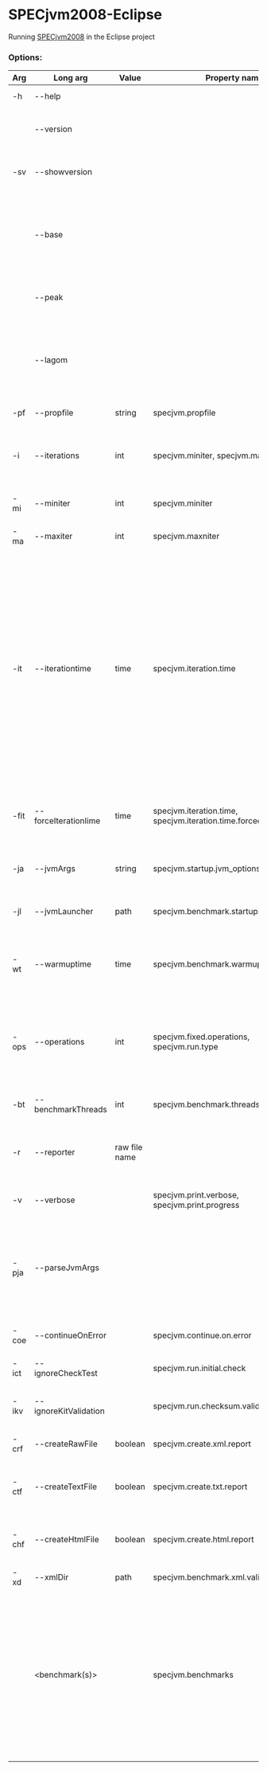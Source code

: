 # SPECjvm2008-Eclipse
Running [SPECjvm2008](https://www.spec.org/jvm2008) in the Eclipse project

### Options:
|Arg|Long arg|Value|Property name|Description|
|---|---|---|---|---|
|-h|--help|||Show this help.|
||--version|||Print SPECjvm2008 version and exit.|
|-sv|--showversion|||Print SPECjvm2008 version and continue.|
||--base|||Run the base compliant run of SPECjvm2008 (default, unless jvm args are specified).|
||--peak|||Run the peak compliant run of SPECjvm2008.|
||--lagom|||Run the Lagom benchmark suite, a version, of SPECjvm2008 that uses a fixed workload.|
|-pf|--propfile|string|specjvm.propfile|Use this properties file.|
|-i|--iterations|int|specjvm.miniter, specjvm.maxniter|How many iterations to run. 'inf' means an infinite number.|
|-mi|--miniter|int|specjvm.miniter|Minimum number of iterations.|
|-ma|--maxiter|int|specjvm.maxniter|Maximum number of iterations.|
|-it|--iterationtime|time|specjvm.iteration.time|How long one iteration should be. The time is specified as an integer, and assumed to be in seconds, or an integer with unit, for example 4m (4 minutes). Units available are ms, s, m and h. If the iteration time is too short, based on the warmup result, it will be adjusted to expect to finish at least 5 operations.|
|-fit|--forceIterationIime|time|specjvm.iteration.time, specjvm.iteration.time.forced|As iteration time, but the time will not be adjusted based on the warmup result.|
|-ja|--jvmArgs|string|specjvm.startup.jvm_options|JVM options used for startup subtests.|
|-jl|--jvmLauncher|path|specjvm.benchmark.startup.launcher|JVM launcher used for startup subtests.|
|-wt|--warmuptime|time|specjvm.benchmark.warmup.time|How long warmup time. The time format is the same as in iteration time.|
|-ops|--operations|int|specjvm.fixed.operations, specjvm.run.type|How many operations each iteration will consist of. It will then be a fixed workload and iteration time is ignored.|
|-bt|--benchmarkThreads|int|specjvm.benchmark.threads|How many benchmark threads to use.|
|-r|--reporter|raw file name||Invokes the reporter with given file(s). The benchmarks will not be run.|
|-v|--verbose||specjvm.print.verbose, specjvm.print.progress|Print verbose info (harness only).|
|-pja|--parseJvmArgs|||Parse jvm arguments info from command line, including heap settings (uses JMXBean info). This is not done by default.|
|-coe|--continueOnError||specjvm.continue.on.error|Continue to run suite, even if one test fails.|
|-ict|--ignoreCheckTest||specjvm.run.initial.check|Do not run check benchmark.|
|-ikv|--ignoreKitValidation||specjvm.run.checksum.validation|Do not run checksum validition of benchmark kit.|
|-crf|--createRawFile|boolean|specjvm.create.xml.report|Whether to generate a raw file.|
|-ctf|--createTextFile|boolean|specjvm.create.txt.report|Whether to generate text report. If raw is disabled, so is txt.|
|-chf|--createHtmlFile|boolean|specjvm.create.html.report|Whether to generate html report. If raw is disabled, so is html.|
|-xd|--xmlDir|path|specjvm.benchmark.xml.validation.input.dir|To set path to xml input files|
||<benchmark(s)>||specjvm.benchmarks|Name of benchmark(s) to run. By default all submission benchmarks will be selected. 'all' means all sumission benchmarks will be run. See SPECjvm2008 workload names for all values.|
